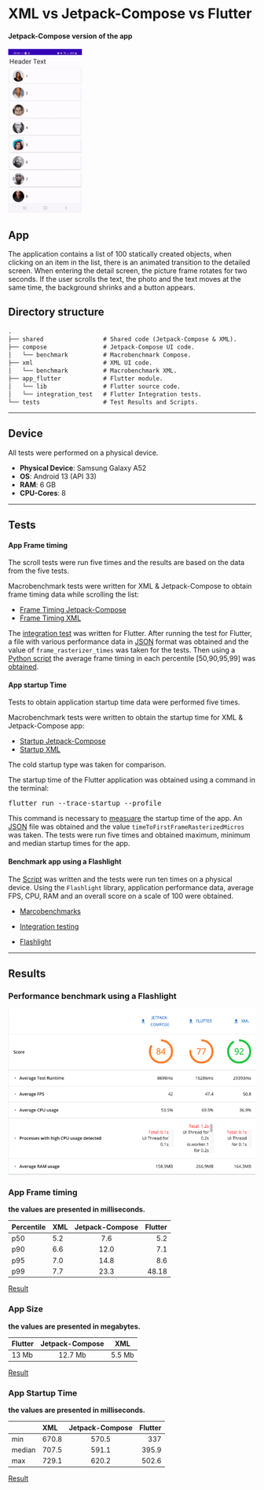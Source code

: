 # XML vs Jetpack-Compose vs Flutter

#### Jetpack-Compose version of the app

<img src="./screenshots/app.gif" width="150" alt="Jetpack-Version of the app/"/>

## App

The application contains a list of 100 statically created objects, when clicking on an item in the list, there is an animated transition to the detailed screen.
When entering the detail screen, the picture frame rotates for two seconds. If the user scrolls the text, the photo and the text
moves at the same time, the background shrinks and a button appears.
## Directory structure

    .
    ├── shared                 # Shared code (Jetpack-Compose & XML).
    ├── compose                # Jetpack-Compose UI code.
    │   └── benchmark          # Macrobenchmark Compose.
    ├── xml                    # XML UI code.
    │   └── benchmark          # Macrobenchmark XML.
    ├── app_flutter            # Flutter module.
    │   └── lib                # Flutter source code.
    │   └── integration_test   # Flutter Integration tests.
    └── tests                  # Test Results and Scripts.
---
## Device

All tests were performed on a physical device.

* **Physical Device**:  Samsung Galaxy A52
* **OS**:               Android 13 (API 33)
* **RAM**:              6 GB
* **CPU-Cores**:        8

---
## Tests
#### App Frame timing
The scroll tests were run five times and the results are based on the data from the five tests.

Macrobenchmark tests were written for XML & Jetpack-Compose to obtain frame timing data while scrolling the list: 
* [Frame Timing Jetpack-Compose](./compose/benchmark/src/main/java/com/example/benchmark/FrameTimingBenchmark.kt)
* [Frame Timing XML](./xml/benchmark/src/main/java/com/example/benchmark/FrameTimingBenchmark.kt)

The [integration test](./app_flutter/integration_test/scroll_trace_test.dart) was written for Flutter.
After running the test for Flutter, a file with various performance data in [JSON](./tests/list_scroll/flutter)
format was obtained and the value of `frame_rasterizer_times` was taken for the tests. Then using a [Python script](./tests/percentile_script/script.py)
the average frame timing in each percentile [50,90,95,99] was [obtained](./tests/percentile_script/results_from_script.png).

#### App startup Time
Tests to obtain application startup time data were performed five times.

Macrobenchmark tests were written to obtain the startup time for XML & Jetpack-Compose app:
* [Startup Jetpack-Compose](./compose/benchmark/src/main/java/com/example/benchmark/StartupBenchmark.kt)
* [Startup XML](./xml/benchmark/src/main/java/com/example/benchmark/StartupBenchmark.kt)

The cold startup type was taken for comparison.

The startup time of the Flutter application was obtained using a command in the terminal:
<pre>
flutter run --trace-startup --profile
</pre>
This command is necessary to [measuare](https://docs.flutter.dev/testing/debugging#measuring-app-startup-time) the startup time of the app.
An [JSON](tests/app_startup_iter_5/flutter_startup_5_iter) file was obtained and the value `timeToFirstFrameRasterizedMicros` was taken. The tests were run five times and obtained
maximum, minimum and median startup times for the app.

#### Benchmark app using a Flashlight

The [Script](./tests/app_interaction_script/script.ts) was written and the tests were run ten times on a physical device.
Using the `Flashlight` library, application performance data, average FPS, CPU, RAM and an overall score on a scale of 100 were obtained.

* [Marcobenchmarks](https://developer.android.com/topic/performance/benchmarking/macrobenchmark-overview)

* [Integration testing](https://docs.flutter.dev/testing/integration-tests)

* [Flashlight](https://github.com/bamlab/flashlight)

---

## Results

### Performance benchmark using a Flashlight

<img alt="flashlight benchmarks" src="screenshots/comparison.png" title="Performance Benchmark"/>


### App Frame timing

**the values are presented in milliseconds.**

| Percentile | XML | Jetpack-Compose | Flutter |
|:-----------|:----|:---------------:|--------:|
| p50        | 5.2 |       7.6       |     5.2 |
| p90        | 6.6 |      12.0       |     7.1 |
| p95        | 7.0 |      14.8       |     8.6 |
| p99        | 7.7 |      23.3       |   48.18 |

[Result](./tests/list_scroll)

### App Size

**the values are presented in megabytes.**


| Flutter |  Jetpack-Compose  | XML    |
|---------|:-----------------:|--------|
| 13 Mb   |      12.7 Mb      | 5.5 Mb |

[Result](./tests/app_size)

### App Startup Time

**the values are presented in milliseconds.**

|        | XML   | Jetpack-Compose | Flutter |
|:-------|:------|:---------------:|--------:|
| min    | 670.8 |      570.5      |     337 |
| median | 707.5 |      591.1      |   395.9 |
| max    | 729.1 |      620.2      |   502.6 |

[Result](./tests/app_startup_iter_5)




